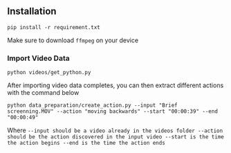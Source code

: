 <!-- @format -->

## Installation

```
pip install -r requirement.txt
```

Make sure to download `ffmpeg` on your device

### Import Video Data

```
python videos/get_python.py
```

After importing video data completes, you can then extract different actions with the command below

```
python data_preparation/create_action.py --input "Brief screenning.MOV" --action "moving backwards" --start "00:00:39" --end "00:00:49"
```

Where
`--input should be a video already in the videos folder
    --action should be the action discovered in the input video
    --start is the time the action begins
    --end is the time the action ends`
